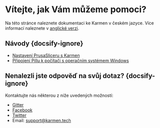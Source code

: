 # Vítejte, jak Vám můžeme pomoci?

Na této stránce naleznete dokumentaci ke Karmen v českém jazyce. Více informací
naleznete v [anglické verzi]().

## Návody {docsify-ignore}

- [Nastavení PrusaSliceru s Karmen](cs/prusaslicer-gcode-upload.md)
- [Připojení Pillu k počítači s operačním systémem Windows](cs/windows.md)


## Nenalezli jste odpověď na svůj dotaz? {docsify-ignore}

Kontaktujte nás některou z níže uvedených možností:

- [Gitter](https://gitter.im/fragaria/karmen)
- [Facebook](https://www.facebook.com/karmen3D/)
- [Twitter](https://twitter.com/karmen3d)
- Email: [support@karmen.tech](mailto:support@karmen.tech)
